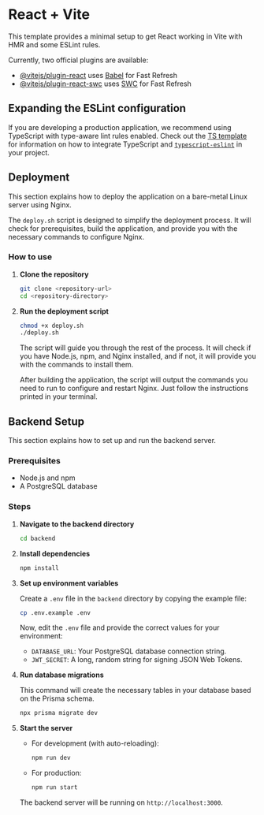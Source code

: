 # React + Vite

This template provides a minimal setup to get React working in Vite with HMR and some ESLint rules.

Currently, two official plugins are available:

- [@vitejs/plugin-react](https://github.com/vitejs/vite-plugin-react/blob/main/packages/plugin-react) uses [Babel](https://babeljs.io/) for Fast Refresh
- [@vitejs/plugin-react-swc](https://github.com/vitejs/vite-plugin-react/blob/main/packages/plugin-react-swc) uses [SWC](https://swc.rs/) for Fast Refresh

## Expanding the ESLint configuration

If you are developing a production application, we recommend using TypeScript with type-aware lint rules enabled. Check out the [TS template](https://github.com/vitejs/vite/tree/main/packages/create-vite/template-react-ts) for information on how to integrate TypeScript and [`typescript-eslint`](https://typescript-eslint.io) in your project.

## Deployment

This section explains how to deploy the application on a bare-metal Linux server using Nginx.

The `deploy.sh` script is designed to simplify the deployment process. It will check for prerequisites, build the application, and provide you with the necessary commands to configure Nginx.

### How to use

1.  **Clone the repository**

    ```bash
    git clone <repository-url>
    cd <repository-directory>
    ```

2.  **Run the deployment script**

    ```bash
    chmod +x deploy.sh
    ./deploy.sh
    ```

    The script will guide you through the rest of the process. It will check if you have Node.js, npm, and Nginx installed, and if not, it will provide you with the commands to install them.

    After building the application, the script will output the commands you need to run to configure and restart Nginx. Just follow the instructions printed in your terminal.

## Backend Setup

This section explains how to set up and run the backend server.

### Prerequisites

-   Node.js and npm
-   A PostgreSQL database

### Steps

1.  **Navigate to the backend directory**

    ```bash
    cd backend
    ```

2.  **Install dependencies**

    ```bash
    npm install
    ```

3.  **Set up environment variables**

    Create a `.env` file in the `backend` directory by copying the example file:

    ```bash
    cp .env.example .env
    ```

    Now, edit the `.env` file and provide the correct values for your environment:
    -   `DATABASE_URL`: Your PostgreSQL database connection string.
    -   `JWT_SECRET`: A long, random string for signing JSON Web Tokens.

4.  **Run database migrations**

    This command will create the necessary tables in your database based on the Prisma schema.

    ```bash
    npx prisma migrate dev
    ```

5.  **Start the server**

    -   For development (with auto-reloading):
        ```bash
        npm run dev
        ```

    -   For production:
        ```bash
        npm run start
        ```

    The backend server will be running on `http://localhost:3000`.
